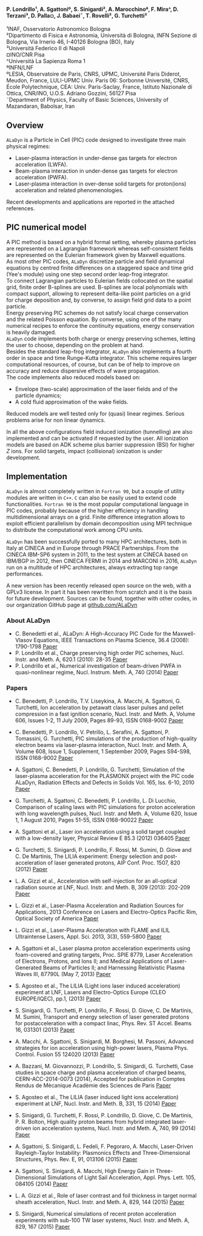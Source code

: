 <!--
# The `ALaDyn` PIC Code
-->

#### P. Londrillo¹, A. Sgattoniº, S. Sinigardi², A. Marocchinoª, F. Mira^, D. Terzani³, D. Palla¤, J. Babaei˜, T. Rovelli², G. Turchetti²  
¹INAF, Osservatorio Astronomico Bologna  
²Dipartimento di Fisica e Astronomia, Università di Bologna, INFN Sezione di Bologna, Via Irnerio 46, I-40126 Bologna (BO), Italy  
³Università Federico II di Napoli  
¤INO/CNR Pisa  
^Università La Sapienza Roma 1  
ªINFN/LNF  
ºLESIA, Observatoire de Paris, CNRS, UPMC, Université Paris Diderot, Meudon, France, LULI-UPMC Univ. Paris 06: Sorbonne Université, CNRS, École Polytechnique, CEA: Univ. Paris-Saclay, France, Istituto Nazionale di Ottica, CNR/INO, U.O.S. Adriano Gozzini, 56127 Pisa  
˜Department of Physics, Faculty of Basic Sciences, University of Mazandaran, Babolsar, Iran

## Overview
`ALaDyn` is a Particle in Cell (PIC) code designed to investigate three main physical regimes:  
- Laser-plasma interaction in under-dense gas targets for electron acceleration (LWFA).  
- Beam-plasma interaction in under-dense gas targets for electron acceleration (PWFA).  
- Laser-plasma interaction in over-dense solid targets for proton(ions) acceleration and related phenomenologies.  

Recent developments and applications are reported in the attached references.

## PIC numerical model
A PIC method is based on a hybrid formal setting, whereby plasma particles are represented
on a Lagrangian framework whereas self-consistent fields are represented on the Eulerian framework
given by Maxwell equations.  
As most other PIC codes, `ALaDyn` discretize particle and field dynamical equations 
by centred finite differences on a staggered  space and time grid (Yee's module) using one step 
second order leap-frog integrator.  
To connect Lagrangian particles to Eulerian fields collocated on the spatial grid, finite order
B-splines are used. B-splines are local polynomials with compact support, allowing to 
represent delta-like point particles on a grid for charge deposition and, by converse,
to assign field grid data to a point particle.  
Energy preserving PIC schemes do not satisfy local charge conservation and the related 
Poisson equation. By converse, using one of the many numerical recipes to enforce the
continuity equations, energy conservation is heavily damaged.  
`ALaDyn` code implements both charge or energy preserving schemes, letting the user
to choose, depending on the problem at hand.  
Besides the standard leap-frog integrator,
`ALaDyn` also implements a fourth order in space and time Runge-Kutta integrator. This scheme
requires larger computational resources, of course, but can be of help to 
improve on accuracy and reduce dispersive effects of wave propagation.  
The code implements also reduced models based on:  
- Envelope (two-scale) approximation of the laser fields and of the particle dynamics;  
- A cold fluid approximation of the wake fields.  

Reduced models are well tested only for (quasi) linear regimes. Serious problems
arise for non linear dynamics.

In all the above configurations field induced ionization (tunnelling) are also implemented
and can be activated if requested by the user.
All ionization models are based on ADK scheme plus barrier suppression (BSI) for higher
*Z* ions. For solid targets, impact (collisional) ionization is under development.

## Implementation
`ALaDyn` is almost completely written in `Fortran 90`, but a couple of utility modules are written in `C++`.
`C` can also be easily used to extend code functionalities.
`Fortran 90` is the most popular computational language in PIC codes, probably because of 
the higher efficiency in handling multidimensional arrays on a grid.
Finite difference integration allows to exploit efficient parallelism by domain decomposition 
using MPI technique to distribute the computational work among CPU units. 

`ALaDyn` has been successfully ported to many HPC architectures, both in Italy at CINECA and in Europe through
PRACE Partnerships. From the CINECA IBM-SP6 system in 2011, to the test system at CINECA based on IBM/BGP in 2012, 
then CINECA FERMI in 2014 and MARCONI in 2016, `ALaDyn` run on a multitude of HPC architectures, always extracting 
top range performances.

A new version has been recently released open source on the web, with a GPLv3 license.
In part it has been rewritten from scratch and it is the basis for future development.
Sources can be found, together with other codes, in our organization GitHub page at
[github.com/ALaDyn](https://github.com/ALaDyn)



### About ALaDyn
- C. Benedetti et al., 
ALaDyn: A High-Accuracy PIC Code for the Maxwell-Vlasov Equations, 
IEEE Transactions on Plasma Science, 36.4 (2008): 1790-1798 
[Paper](http://dx.doi.org/10.1109/TPS.2008.927143)
- P. Londrillo et al., 
Charge preserving high order PIC schemes, 
Nucl. Instr. and Meth. A, 620.1 (2010): 28-35 
[Paper](http://www.sciencedirect.com/science/article/pii/S0168900210001233)
- P. Londrillo et al., 
Numerical investigation of beam-driven PWFA in quasi-nonlinear regime, 
Nucl. Instrum. Meth. A, 740 (2014) 
[Paper](http://www.sciencedirect.com/science/article/pii/S0168900213013740)


### Papers
- C. Benedetti, P. Londrillo, T.V. Liseykina, A. Macchi, A. Sgattoni, G. Turchetti, 
Ion acceleration by petawatt class laser pulses and pellet compression in a fast ignition scenario, 
Nucl. Instr. and Meth. A, Volume 606, Issues 1-2, 11 July 2009, Pages 89-93, ISSN 0168-9002
[Paper](http://www.sciencedirect.com/science/article/pii/S0168900209005531)

- C. Benedetti, P. Londrillo, V. Petrillo, L. Serafini, A. Sgattoni, P. Tomassini, G. Turchetti, 
PIC simulations of the production of high-quality electron beams via laser-plasma interaction, 
Nucl. Instr. and Meth. A, Volume 608, Issue 1, Supplement, 1 September 2009, Pages S94-S98, ISSN 0168-9002
[Paper](http://www.sciencedirect.com/science/article/pii/S0168900209009784)

- A. Sgattoni, C. Benedetti, P. Londrillo, G. Turchetti, 
Simulation of the laser-plasma acceleration for the PLASMONX project with the PIC code ALaDyn, 
Radiation Effects and Defects in Solids Vol. 165, Iss. 6-10, 2010
[Paper](http://www.tandfonline.com/doi/abs/10.1080/10420151003732072)

- G. Turchetti, A. Sgattoni, C. Benedetti, P. Londrillo, L. Di Lucchio, 
Comparison of scaling laws with PIC simulations for proton acceleration with long wavelength pulses, 
Nucl. Instr. and Meth. A, Volume 620, Issue 1, 1 August 2010, Pages 51-55, ISSN 0168-90022
[Paper](http://www.sciencedirect.com/science/article/pii/S0168900210001270)

- A. Sgattoni et al., 
Laser ion acceleration using a solid target coupled with a low-density layer, 
Physical Review E 85.3 (2012) 036405
[Paper](http://journals.aps.org/pre/abstract/10.1103/PhysRevE.85.036405)

- G. Turchetti, S. Sinigardi, P. Londrillo, F. Rossi, M. Sumini, D. Giove and C. De Martinis, 
The LILIA experiment: Energy selection and post-acceleration of laser generated protons, 
AIP Conf. Proc. 1507, 820 (2012)
[Paper](http://scitation.aip.org/content/aip/proceeding/aipcp/10.1063/1.4773804)

- L. A. Gizzi et al., 
Acceleration with self-injection for an all-optical radiation source at LNF, 
Nucl. Instr. and Meth. B, 309 (2013): 202-209
[Paper](http://www.sciencedirect.com/science/article/pii/S0168583X13003017)

- L. Gizzi et al., 
Laser-Plasma Acceleration and Radiation Sources for Applications, 
2013 Conference on Lasers and Electro-Optics Pacific Rim, Optical Society of America
[Paper](http://www.opticsinfobase.org/abstract.cfm?uri=CLEOPR-2013-TuD3_1)

- L. Gizzi et al., 
Laser-Plasma Acceleration with FLAME and ILIL Ultraintense Lasers, 
Appl. Sci. 2013, 3(3), 559-5800
[Paper](http://www.mdpi.com/2076-3417/3/3/559)

- A. Sgattoni et al., 
Laser plasma proton acceleration experiments using foam-covered and grating targets, 
Proc. SPIE 8779, Laser Acceleration of Electrons, Protons, and Ions II; and 
Medical Applications of Laser-Generated Beams of Particles II; and Harnessing 
Relativistic Plasma Waves III, 87790L (May 7, 2013)
[Paper](http://proceedings.spiedigitallibrary.org/proceeding.aspx?articleid=1686153)

- S. Agosteo et al., 
The LILIA (Light ions laser induced acceleration) experiment at LNF, 
Lasers and Electro-Optics Europe (CLEO EUROPE/IQEC), pp.1, (2013)
[Paper](http://ieeexplore.ieee.org/stamp/stamp.jsp?tp=&arnumber=6801173&isnumber=6800590)

- S. Sinigardi, G. Turchetti, P. Londrillo, F. Rossi, D. Giove, C. De Martinis, M. Sumini, 
Transport and energy selection of laser generated protons for postacceleration with a compact linac, 
Phys. Rev. ST Accel. Beams 16, 031301 (2013)
[Paper](http://journals.aps.org/prstab/abstract/10.1103/PhysRevSTAB.16.031301)

- A. Macchi, A. Sgattoni, S. Sinigardi, M. Borghesi, M. Passoni, 
Advanced strategies for ion acceleration using high-power lasers, 
Plasma Phys. Control. Fusion 55 124020 (2013)
[Paper](http://iopscience.iop.org/0741-3335/55/12/124020/)

- A. Bazzani, M. Giovannozzi, P. Londrillo, S. Sinigardi, G. Turchetti, 
Case studies in space charge and plasma acceleration of charged beams, 
CERN-ACC-2014-0073 (2014), Accepted for publication in Comptes Rendus de Mècanique Acadèmie des Sciences de Paris
[Paper](http://cds.cern.ch/record/1712519/files/CERN-ACC-2014-0073.pdf)

- S. Agosteo et al., 
The LILIA (laser induced light ions acceleration) experiment at LNF, 
Nucl. Instr. and Meth. B, 331, 15 (2014)
[Paper](http://www.sciencedirect.com/science/article/pii/S0168583X14001207)

- S. Sinigardi, G. Turchetti, F. Rossi, P. Londrillo, D. Giove, C. De Martinis, P. R. Bolton, 
High quality proton beams from hybrid integrated laser-driven ion acceleration systems, 
Nucl. Instr. and Meth. A, 740, 99 (2014)
[Paper](http://www.sciencedirect.com/science/article/pii/S0168900213014873)

- A. Sgattoni, S. Sinigardi, L. Fedeli, F. Pegoraro, A. Macchi, 
Laser-Driven Rayleigh-Taylor Instability: Plasmonics Effects and Three-Dimensional Structures, 
Phys. Rev. E, 91, 013106 (2015)
[Paper](http://journals.aps.org/pre/abstract/10.1103/PhysRevE.91.013106)

- A. Sgattoni, S. Sinigardi, A. Macchi, 
High Energy Gain in Three-Dimensional Simulations of Light Sail Acceleration, 
Appl. Phys. Lett. 105, 084105 (2014)
[Paper](http://aip.scitation.org/doi/10.1063/1.4894092)

- L. A. Gizzi et al.,
Role of laser contrast and foil thickness in target normal sheath acceleration,
Nucl. Instr. and Meth. A, 829, 144 (2015)
[Paper](http://www.sciencedirect.com/science/article/pii/S0168900216000528)

- S. Sinigardi, 
Numerical simulations of recent proton acceleration experiments with sub-100 TW laser systems,
Nucl. Instr. and Meth. A, 829, 167 (2015)
[Paper](http://www.sciencedirect.com/science/article/pii/S0168900216301620)

